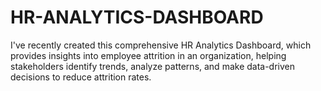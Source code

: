 # HR-ANALYTICS-DASHBOARD
I've recently created this comprehensive HR Analytics Dashboard, which provides insights into employee attrition in an organization, helping stakeholders identify trends, analyze patterns, and make data-driven decisions to reduce attrition rates.
